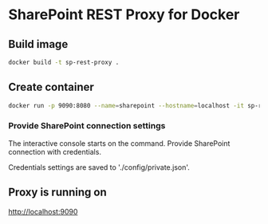 # SharePoint REST Proxy for Docker

## Build image

```bash
docker build -t sp-rest-proxy .
```

## Create container

```bash
docker run -p 9090:8080 --name=sharepoint --hostname=localhost -it sp-rest-proxy node ./server
```

### Provide SharePoint connection settings

The interactive console starts on the command.
Provide SharePoint connection with credentials.

Credentials settings are saved to './config/private.json'.

## Proxy is running on

[http://localhost:9090](http://localhost:9090)